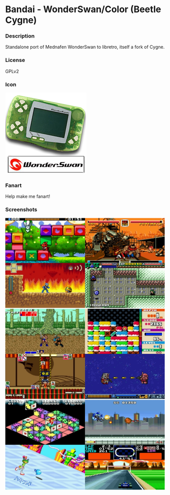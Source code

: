 # Bandai - WonderSwan/Color (Beetle Cygne)

### Description

Standalone port of Mednafen WonderSwan to libretro, itself a fork of Cygne.

### License

GPLv2

### Icon

![Bandai - WonderSwan/Color (Beetle Cygne) icon](game.libretro.beetle-cygne/resources/icon.png)

### Fanart

Help make me fanart!

### Screenshots

![Bandai - WonderSwan/Color (Beetle Cygne) screenshot](game.libretro.beetle-cygne/resources/screenshot-01.jpg)
![Bandai - WonderSwan/Color (Beetle Cygne) screenshot](game.libretro.beetle-cygne/resources/screenshot-02.jpg)
![Bandai - WonderSwan/Color (Beetle Cygne) screenshot](game.libretro.beetle-cygne/resources/screenshot-03.jpg)
